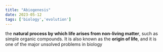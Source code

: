 ```yaml
---
title: "Abiogenesis"
date: 2023-05-12
tags: ['biology','evolution']
---
```

the **natural process by which life arises from non-living matter**, such as simple organic compounds. It is also known as the **origin of life**, and it is one of the major unsolved problems in biology

